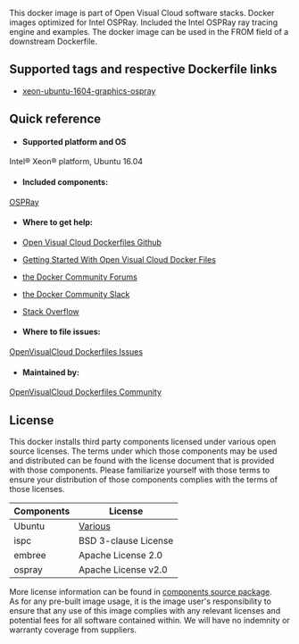This docker image is part of Open Visual Cloud software stacks. Docker images optimized for Intel OSPRay. Included the Intel OSPRay ray tracing engine and examples. The docker image can be used in the FROM field of a downstream Dockerfile. 

## Supported tags and respective Dockerfile links
 - [xeon-ubuntu-1604-graphics-ospray](https://github.com/OpenVisualCloud/Dockerfiles/blob/master/Xeon/ubuntu-16.04/graphics/ospray/Dockerfile)

## Quick reference
- #### Supported platform and OS
Intel&reg; Xeon&reg; platform, Ubuntu 16.04

- #### Included components:
[OSPRay](https://github.com/OpenVisualCloud/Dockerfiles/blob/master/doc/ospray.md)	


- #### Where to get help:
- [Open Visual Cloud Dockerfiles Github](https://github.com/OpenVisualCloud/Dockerfiles)
- [Getting Started With Open Visual Cloud Docker Files](https://01.org/openvisualcloud/documents/get-started-docker)
- [the Docker Community Forums](https://forums.docker.com)
- [the Docker Community Slack](https://www.docker.com/docker-community)
- [Stack Overflow](https://stackoverflow.com/questions/tagged/docker)

-  #### Where to file issues:
[OpenVisualCloud Dockerfiles Issues](https://github.com/OpenVisualCloud/Dockerfiles/issues)

- #### Maintained by:
[OpenVisualCloud Dockerfiles Community](https://github.com/OpenVisualCloud/Dockerfiles/graphs/contributors)


## License
This docker installs third party components licensed under various open source licenses.  The terms under which those components may be used and distributed can be found with the license document that is provided with those components.  Please familiarize yourself with those terms to ensure your distribution of those components complies with the terms of those licenses.


| Components | License |
| ----- | ----- |
|Ubuntu| [Various](https://hub.docker.com/_/ubuntu) |
|ispc|BSD 3-clause License|
|embree|Apache License 2.0|
|ospray|Apache License v2.0|


More license information can be found in [components source package](https://github.com/OpenVisualCloud/Dockerfiles-Resources).   
As for any pre-built image usage, it is the image user's responsibility to ensure that any use of this image complies with any relevant licenses and potential fees for all software contained within. We will have no indemnity or warranty coverage from suppliers.

